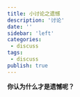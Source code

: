 ```yaml
---
title: 小讨论之遗憾
description: '讨论'
date: ''
sidebar: 'left'
categories: 
 - discuss
tags: 
 - discuss
publish: true
---
```


**你认为什么才是遗憾呢？**

